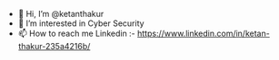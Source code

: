 - 👋 Hi, I’m @ketanthakur
- 👀 I’m interested in Cyber Security
- 📫 How to reach me Linkedin :- https://www.linkedin.com/in/ketan-thakur-235a4216b/ 

<!---
ketanthakur/ketanthakur is a ✨ special ✨ repository because its `README.md` (this file) appears on your GitHub profile.
You can click the Preview link to take a look at your changes.
--->
